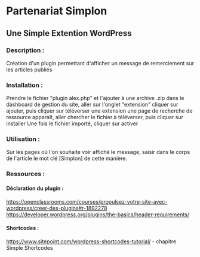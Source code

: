 ﻿# Partenariat Simplon
## Une Simple Extention WordPress

### Description :
Création d'un plugin permettant d'afficher un message de remerciement sur les articles publiés

### Installation :
Prendre le fichier "plugin alex.php" et l'ajouter à une archive .zip
dans le dashboard de gestion du site, aller sur l'onglet "extension"
cliquer sur ajouter, puis cliquer sur téléverser une extension
une page de recherche de ressource apparaît, aller chercher le fichier à téléverser, puis cliquer sur installer
Une fois le fichier importé, cliquer sur activer

### Utilisation :
Sur les pages où l'on souhaite voir affiché le message, saisir dans le corps de l'article le mot clé [Simplon] de cette manière.


### Ressources :
#### Déclaration du plugin :
https://openclassrooms.com/courses/propulsez-votre-site-avec-wordpress/creer-des-plugins#r-1892278  
https://developer.wordpress.org/plugins/the-basics/header-requirements/

#### Shortcodes :
https://www.sitepoint.com/wordpress-shortcodes-tutorial/ - chapitre Simple Shortcodes 
